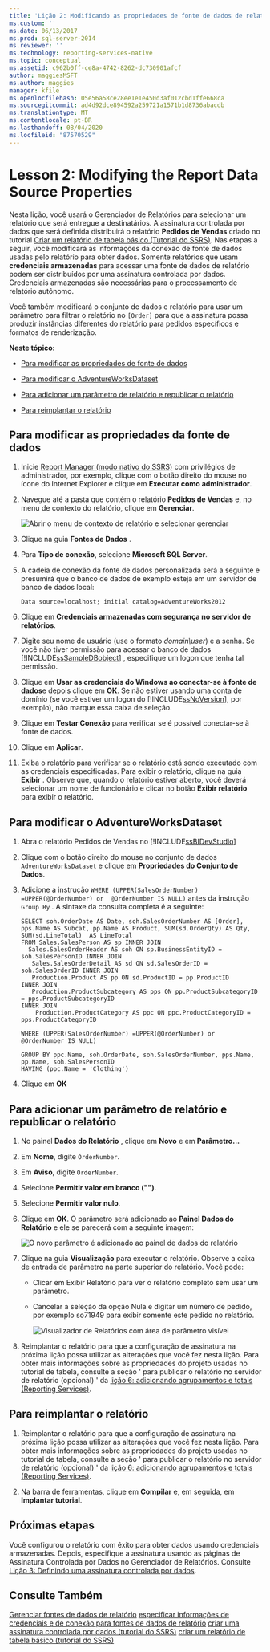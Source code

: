 ```yaml
---
title: 'Lição 2: Modificando as propriedades de fonte de dados de relatório | Microsoft Docs'
ms.custom: ''
ms.date: 06/13/2017
ms.prod: sql-server-2014
ms.reviewer: ''
ms.technology: reporting-services-native
ms.topic: conceptual
ms.assetid: c962b0ff-ce8a-4742-8262-dc730901afcf
author: maggiesMSFT
ms.author: maggies
manager: kfile
ms.openlocfilehash: 05e56a58ce28ee1e1e450d3af012cbd1ffe668ca
ms.sourcegitcommit: ad4d92dce894592a259721a1571b1d8736abacdb
ms.translationtype: MT
ms.contentlocale: pt-BR
ms.lasthandoff: 08/04/2020
ms.locfileid: "87570529"
---
```

# <a name="lesson-2-modifying-the-report-data-source-properties"></a>Lesson 2: Modifying the Report Data Source Properties
  Nesta lição, você usará o Gerenciador de Relatórios para selecionar um relatório que será entregue a destinatários. A assinatura controlada por dados que será definida distribuirá o relatório **Pedidos de Vendas** criado no tutorial [Criar um relatório de tabela básico &#40;Tutorial do SSRS&#41;](../reporting-services/create-a-basic-table-report-ssrs-tutorial.md). Nas etapas a seguir, você modificará as informações da conexão de fonte de dados usadas pelo relatório para obter dados. Somente relatórios que usam **credenciais armazenadas** para acessar uma fonte de dados de relatório podem ser distribuídos por uma assinatura controlada por dados. Credenciais armazenadas são necessárias para o processamento de relatório autônomo.

 Você também modificará o conjunto de dados e relatório para usar um parâmetro para filtrar o relatório no `[Order]` para que a assinatura possa produzir instâncias diferentes do relatório para pedidos específicos e formatos de renderização.

 **Neste tópico:**

-   [Para modificar as propriedades de fonte de dados](#bkmk_modify_datasource)

-   [Para modificar o AdventureWorksDataset](#bkmk_modify_dataset)

-   [Para adicionar um parâmetro de relatório e republicar o relatório](#bkmk_add_reportparameter)

-   [Para reimplantar o relatório](#bkmk_redeploy)

##  <a name="to-modify-the-data-source-properties"></a><a name="bkmk_modify_datasource"></a>Para modificar as propriedades da fonte de dados

1.  Inicie [Report Manager &#40;modo nativo do SSRS&#41;](../../2014/reporting-services/report-manager-ssrs-native-mode.md) com privilégios de administrador, por exemplo, clique com o botão direito do mouse no ícone do Internet Explorer e clique em **Executar como administrador**.

2.  Navegue até a pasta que contém o relatório **Pedidos de Vendas** e, no menu de contexto do relatório, clique em **Gerenciar**.

     ![Abrir o menu de contexto de relatório e selecionar gerenciar](../../2014/tutorials/media/ssrs-tutorial-datadriven-manage-report.gif "Abrir o menu de contexto de relatório e selecionar gerenciar")

3.  Clique na guia **Fontes de Dados** .

4.  Para **Tipo de conexão**, selecione **Microsoft SQL Server**.

5.  A cadeia de conexão da fonte de dados personalizada será a seguinte e presumirá que o banco de dados de exemplo esteja em um servidor de banco de dados local:

    ```
    Data source=localhost; initial catalog=AdventureWorks2012
    ```

6.  Clique em **Credenciais armazenadas com segurança no servidor de relatórios**.

7.  Digite seu nome de usuário (use o formato *domain\user*) e a senha. Se você não tiver permissão para acessar o banco de dados [!INCLUDE[ssSampleDBobject](../includes/sssampledbobject-md.md)] , especifique um logon que tenha tal permissão.

8.  Clique em **Usar as credenciais do Windows ao conectar-se à fonte de dados**e depois clique em **OK**. Se não estiver usando uma conta de domínio (se você estiver um logon do [!INCLUDE[ssNoVersion](../includes/ssnoversion-md.md)], por exemplo), não marque essa caixa de seleção.

9. Clique em **Testar Conexão** para verificar se é possível conectar-se à fonte de dados.

10. Clique em **Aplicar**.

11. Exiba o relatório para verificar se o relatório está sendo executado com as credenciais especificadas. Para exibir o relatório, clique na guia **Exibir** . Observe que, quando o relatório estiver aberto, você deverá selecionar um nome de funcionário e clicar no botão **Exibir relatório** para exibir o relatório.

##  <a name="to-modify-the-adventureworksdataset"></a><a name="bkmk_modify_dataset"></a>Para modificar o AdventureWorksDataset

1.  Abra o relatório Pedidos de Vendas no [!INCLUDE[ssBIDevStudio](../includes/ssbidevstudio-md.md)]

2.  Clique com o botão direito do mouse no conjunto de dados `AdventureWorksDataset` e clique em **Propriedades do Conjunto de Dados**.

3.  Adicione a instrução `WHERE (UPPER(SalesOrderNumber) =UPPER(@OrderNumber) or  @OrderNumber IS NULL)` antes da instrução `Group By` . A sintaxe da consulta completa é a seguinte:

    ```
    SELECT soh.OrderDate AS Date, soh.SalesOrderNumber AS [Order], pps.Name AS Subcat, pp.Name AS Product, SUM(sd.OrderQty) AS Qty, SUM(sd.LineTotal)  AS LineTotal
    FROM Sales.SalesPerson AS sp INNER JOIN
      Sales.SalesOrderHeader AS soh ON sp.BusinessEntityID = soh.SalesPersonID INNER JOIN
       Sales.SalesOrderDetail AS sd ON sd.SalesOrderID = soh.SalesOrderID INNER JOIN
       Production.Product AS pp ON sd.ProductID = pp.ProductID
    INNER JOIN
       Production.ProductSubcategory AS pps ON pp.ProductSubcategoryID = pps.ProductSubcategoryID 
    INNER JOIN
        Production.ProductCategory AS ppc ON ppc.ProductCategoryID = pps.ProductCategoryID

    WHERE (UPPER(SalesOrderNumber) =UPPER(@OrderNumber) or  @OrderNumber IS NULL)

    GROUP BY ppc.Name, soh.OrderDate, soh.SalesOrderNumber, pps.Name, pp.Name, soh.SalesPersonID
    HAVING (ppc.Name = 'Clothing')
    ```

4.  Clique em **OK**

##  <a name="to-add-a-report-parameter-and-republish-the-report"></a><a name="bkmk_add_reportparameter"></a>Para adicionar um parâmetro de relatório e republicar o relatório

1.  No painel **Dados do Relatório** , clique em **Novo** e em **Parâmetro...**

2.  Em **Nome**, digite `OrderNumber`.

3.  Em **Aviso**, digite `OrderNumber`.

4.  Selecione **Permitir valor em branco ("")**.

5.  Selecione **Permitir valor nulo**.

6.  Clique em **OK**. O parâmetro será adicionado ao **Painel Dados do Relatório** e ele se parecerá com a seguinte imagem:

     ![O novo parâmetro é adicionado ao painel de dados do relatório](../../2014/tutorials/media/ssrs-tutorial-datadriven-parameter.gif "O novo parâmetro é adicionado ao painel de dados do relatório")

7.  Clique na guia **Visualização** para executar o relatório. Observe a caixa de entrada de parâmetro na parte superior do relatório. Você pode:

    -   Clicar em Exibir Relatório para ver o relatório completo sem usar um parâmetro.

    -   Cancelar a seleção da opção Nula e digitar um número de pedido, por exemplo so71949 para exibir somente este pedido no relatório.

         ![Visualizador de Relatórios com área de parâmetro visível](../../2014/tutorials/media/ssrs-tutorial-datadriven-reportviewer-parameter.gif "Visualizador de Relatórios com área de parâmetro visível")

8.  Reimplantar o relatório para que a configuração de assinatura na próxima lição possa utilizar as alterações que você fez nesta lição. Para obter mais informações sobre as propriedades do projeto usadas no tutorial de tabela, consulte a seção ' para publicar o relatório no servidor de relatório (opcional) ' da [lição 6: adicionando agrupamentos e totais &#40;Reporting Services&#41;](../reporting-services/lesson-6-adding-grouping-and-totals-reporting-services.md).

##  <a name="to-re-deploy-the-report"></a><a name="bkmk_redeploy"></a>Para reimplantar o relatório

1.  Reimplantar o relatório para que a configuração de assinatura na próxima lição possa utilizar as alterações que você fez nesta lição. Para obter mais informações sobre as propriedades do projeto usadas no tutorial de tabela, consulte a seção ' para publicar o relatório no servidor de relatório (opcional) ' da [lição 6: adicionando agrupamentos e totais &#40;Reporting Services&#41;](../reporting-services/lesson-6-adding-grouping-and-totals-reporting-services.md).

2.  Na barra de ferramentas, clique em **Compilar** e, em seguida, em **Implantar tutorial**.

## <a name="next-steps"></a>Próximas etapas
 Você configurou o relatório com êxito para obter dados usando credenciais armazenadas. Depois, especifique a assinatura usando as páginas de Assinatura Controlada por Dados no Gerenciador de Relatórios. Consulte [Lição 3: Definindo uma assinatura controlada por dados](../reporting-services/lesson-3-defining-a-data-driven-subscription.md).

## <a name="see-also"></a>Consulte Também
 [Gerenciar fontes de dados de relatório](report-data/manage-report-data-sources.md) [especificar informações de credenciais e de conexão para fontes de dados de relatório](report-data/specify-credential-and-connection-information-for-report-data-sources.md) [criar uma assinatura controlada por dados &#40;tutorial do SSRS&#41;](../reporting-services/create-a-data-driven-subscription-ssrs-tutorial.md) [criar um relatório de tabela básico &#40;tutorial do SSRS&#41;](../reporting-services/create-a-basic-table-report-ssrs-tutorial.md)


